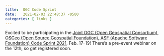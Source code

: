 ```yaml
---
title:  OGC Code Sprint
date:   2021-02-03 22:48:37 -0500
categories: [ links ]
---
```


Excited to be participating in the [Joint OGC (Open Geospatial Consortium), OSGeo (Open Source Geospatial Foundation), ASF (Apache Software Foundation) Code Sprint 2021](https://www.osgeo.org/events/joint-ogc-osgeo-asf-code-sprint-2021/), Feb. 17–19! There’s a pre-event webinar on the 12th, so get registered soon.